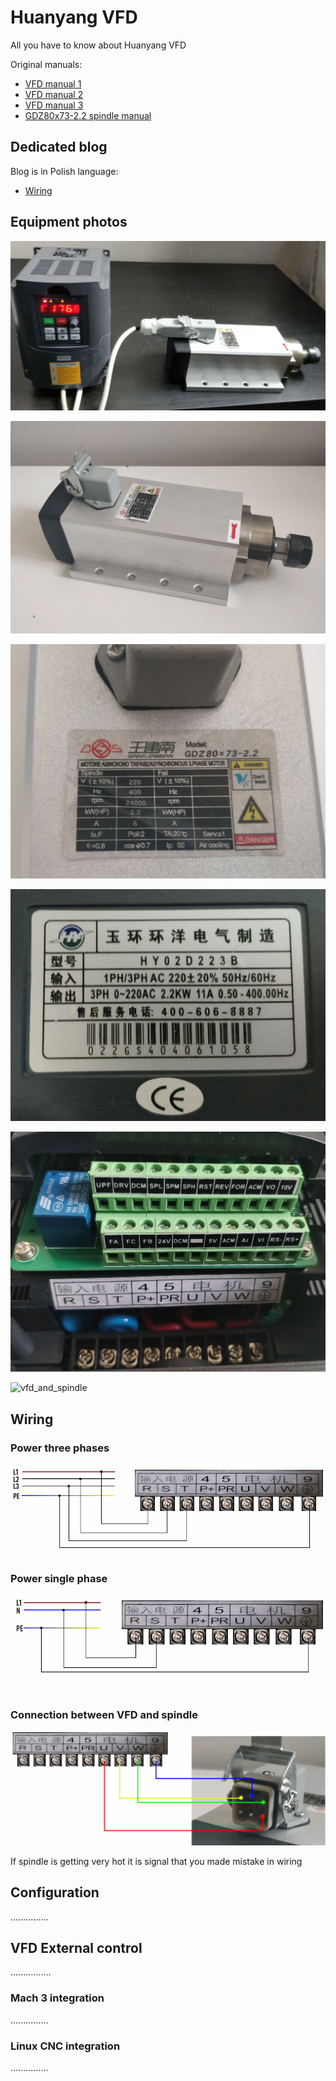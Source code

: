 # Huanyang VFD
All you have to know about Huanyang VFD

Original manuals:
* [VFD manual 1](https://github.com/RobertOlechowski/Huanyang_VFD/blob/master/Documentations/pdf/HY_Series_Inverter_20100627.pdf)
* [VFD manual 2](https://github.com/RobertOlechowski/Huanyang_VFD/blob/master/Documentations/pdf/Huanyang_English_Manual-c.pdf)
* [VFD manual 3](https://github.com/RobertOlechowski/Huanyang_VFD/blob/master/Documentations/pdf/VFD.pdf)
* [GDZ80x73-2.2 spindle manual](https://github.com/RobertOlechowski/Huanyang_VFD/blob/master/Documentations/pdf/GDZ80X73-2.2_2.pdf)


## Dedicated blog
Blog is in Polish language:
* [Wiring](https://blog.robertolechowski.com/HUANYANG-podlaczenie/)

## Equipment photos
![vfd_and_spindle](https://github.com/RobertOlechowski/Huanyang_VFD/blob/master/Documentations/photos/vfd_and_spindle.jpg?raw=true)

![vfd_and_spindle](https://github.com/RobertOlechowski/Huanyang_VFD/blob/master/Documentations/photos/Spindle_1.jpg?raw=true)

![vfd_and_spindle](https://github.com/RobertOlechowski/Huanyang_VFD/blob/master/Documentations/photos/Spindle_4.jpg?raw=true)

![vfd_and_spindle](https://github.com/RobertOlechowski/Huanyang_VFD/blob/master/Documentations/photos/vfd_2.jpg?raw=true)

![vfd_and_spindle](https://github.com/RobertOlechowski/Huanyang_VFD/blob/master/Documentations/photos/vfd_3.jpg?raw=true)

![vfd_and_spindle](https://github.com/RobertOlechowski/Huanyang_VFD/blob/master/Documentations/photos/vfd_connections_2.jpg?raw=true)

## Wiring
### Power three phases
![Three phases](https://github.com/RobertOlechowski/Huanyang_VFD/blob/master/Documentations/diagrams/3p.png?raw=true)

### Power single phase
![Single Phase](https://github.com/RobertOlechowski/Huanyang_VFD/blob/master/Documentations/diagrams/1p.png?raw=true)

### Connection between VFD and spindle
![Single Phase](https://github.com/RobertOlechowski/Huanyang_VFD/blob/master/Documentations/diagrams/diagram_spindle.png?raw=true)

If spindle is getting very hot it is signal that you made mistake in wiring 

## Configuration
...............

## VFD External control
................ 

### Mach 3 integration
...............

### Linux CNC integration
...............
